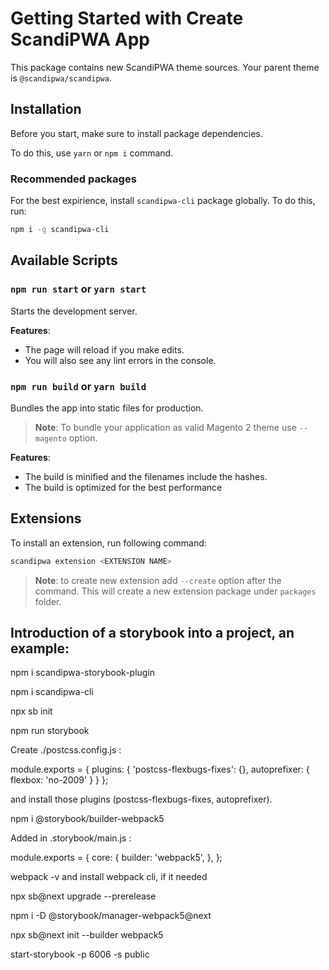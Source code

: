# Getting Started with Create ScandiPWA App

This package contains new ScandiPWA theme sources. Your parent theme is `@scandipwa/scandipwa`.

## Installation

Before you start, make sure to install package dependencies.

To do this, use `yarn` or `npm i` command.

### Recommended packages

For the best expirience, install `scandipwa-cli` package globally. To do this, run:

```bash
npm i -g scandipwa-cli
```

## Available Scripts

### `npm run start` or `yarn start`

Starts the development server.

**Features**:
- The page will reload if you make edits.
- You will also see any lint errors in the console.

### `npm run build` or `yarn build`

Bundles the app into static files for production.

> **Note**: To bundle your application as valid Magento 2 theme use `--magento` option.

**Features**:
- The build is minified and the filenames include the hashes.
- The build is optimized for the best performance

## Extensions

To install an extension, run following command:

```bash
scandipwa extension <EXTENSION NAME>
```

> **Note**: to create new extension add `--create` option after the command. This will create a new extension package under `packages` folder.


## Introduction of a storybook into a project, an example:

npm i scandipwa-storybook-plugin

npm i scandipwa-cli

npx sb init

npm run storybook

Create ./postcss.config.js :

module.exports = {
    plugins: {
        'postcss-flexbugs-fixes': {},
        autoprefixer: {
            flexbox: 'no-2009'
        }
    }
};

and install those plugins (postcss-flexbugs-fixes, autoprefixer).

npm i @storybook/builder-webpack5

Added in .storybook/main.js :

module.exports = {
  core: {
    builder: 'webpack5',
  },
};

webpack -v 
and install webpack cli, if it needed

npx sb@next upgrade --prerelease

npm i -D @storybook/manager-webpack5@next

npx sb@next init --builder webpack5

start-storybook -p 6006 -s public

